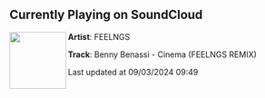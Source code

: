 ## Currently Playing on SoundCloud

[<img align="left" width="100" src="https://i1.sndcdn.com/artworks-TWgVPz4ClqGq9ycW-Kb4UhQ-t500x500.jpg">](https://soundcloud.com/feelngs/benny-benassi-cinema-feelngs-remix)

**Artist**: FEELNGS 

**Track**: Benny Benassi - Cinema (FEELNGS REMIX)

Last updated at 09/03/2024 09:49
